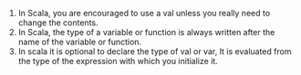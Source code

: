 1. In Scala, you are encouraged to use a val unless you really need to change the contents.
2. In Scala, the type of a variable or function is always written after the
    name of the variable or function. 
3. In scala it is optional to declare the type of val or var, It is evaluated from
    the type of the expression with which you initialize it.



